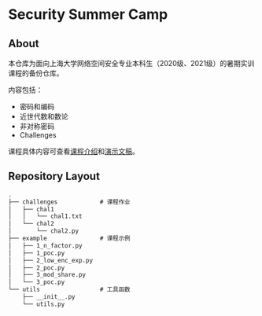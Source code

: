 # Security Summer Camp

## About

本仓库为面向上海大学网络空间安全专业本科生（2020级、2021级）的暑期实训课程的备份仓库。

内容包括：

- 密码和编码
- 近世代数和数论
- 非对称密码
- Challenges

课程具体内容可查看[课程介绍](https://luminolt.cn/project/2023-summer-crypto-project/)和[演示文稿](https://luminolt.cn/slides/2023-summer-crypto/)。

## Repository Layout

```markdown
.
├── challenges            # 课程作业
│   ├── chal1
│   │   └── chal1.txt
│   └── chal2
│       └── chal2.py
├── example               # 课程示例
│   ├── 1_n_factor.py
│   ├── 1_poc.py
│   ├── 2_low_enc_exp.py
│   ├── 2_poc.py
│   ├── 3_mod_share.py
│   └── 3_poc.py
└── utils                 # 工具函数
    ├── __init__.py
    └── utils.py
```